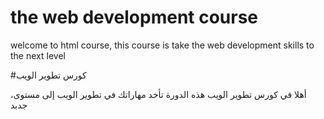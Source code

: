 # the web development course

welcome to html course,
this course is take the web development skills to the next level 

#كورس تطوير الويب

،أهلا في كورس تطوير الويب
هذه الدورة تأخد مهاراتك في تطوير الويب إلى مستوى جدبد
 
